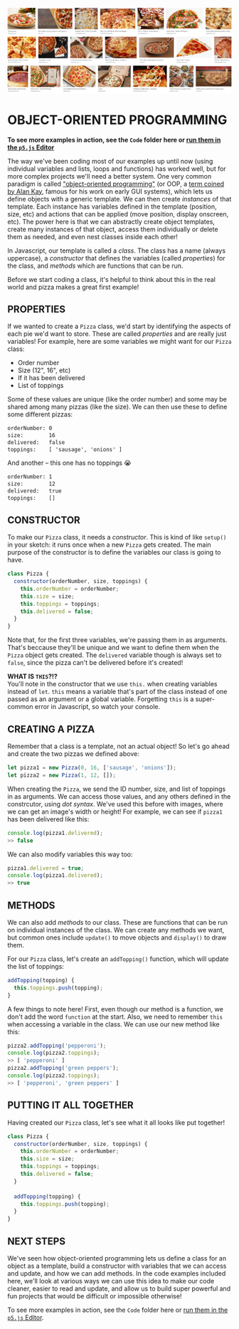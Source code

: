 ![An grid of images of pizza](https://raw.githubusercontent.com/jeffThompson/CreativeProgramming1/master/Week12_ObjectOrientedProgramming/Images/PizzaGrid.png)

# OBJECT-ORIENTED PROGRAMMING  
**To see more examples in action, see the `Code` folder here or [run them in the `p5.js` Editor](https://editor.p5js.org/jeffThompson/collections/BWqhLoCyE)**

The way we've been coding most of our examples up until now (using individual variables and lists, loops and functions) has worked well, but for more complex projects we'll need a better system. One very common paradigm is called ["object-oriented programming"](https://en.wikipedia.org/wiki/Object-oriented_programming) (or OOP, a [term coined by Alan Kay](https://softwareengineering.stackexchange.com/questions/142327/what-did-they-call-object-oriented-programming-before-alan-kay-invented-the-term), famous for his work on early GUI systems), which lets us define objects with a generic template. We can then create *instances* of that template. Each instance has variables defined in the template (position, size, etc) and actions that can be applied (move position, display onscreen, etc). The power here is that we can abstractly create object templates, create many instances of that object, access them individually or delete them as needed, and even nest classes inside each other!

In Javascript, our template is called a *class*. The class has a name (always uppercase), a *constructor* that defines the variables (called *properties*) for the class, and *methods* which are functions that can be run.

Before we start coding a class, it's helpful to think about this in the real world and pizza makes a great first example!


## PROPERTIES  
If we wanted to create a `Pizza` class, we'd start by identifying the aspects of each pie we'd want to store. These are called *properties* and are really just variables! For example, here are some variables we might want for our `Pizza` class:

* Order number  
* Size (12", 16", etc)  
* If it has been delivered  
* List of toppings  

Some of these values are unique (like the order number) and some may be shared among many pizzas (like the size). We can then use these to define some different pizzas:  

```
orderNumber: 0
size:        16
delivered:   false  
toppings:    [ 'sausage', 'onions' ]
```

And another – this one has no toppings 😭

```
orderNumber: 1
size:        12
delivered:   true  
toppings:    []
```  


## CONSTRUCTOR  
To make our `Pizza` class, it needs a *constructor*. This is kind of like `setup()` in your sketch: it runs once when a new `Pizza` gets created. The main purpose of the constructor is to define the variables our class is going to have.

```javascript
class Pizza {
  constructor(orderNumber, size, toppings) {
    this.orderNumber = orderNumber;
    this.size = size;
    this.toppings = toppings;
    this.delivered = false;
  }
}
```

Note that, for the first three variables, we're passing them in as arguments. That's beccause they'll be unique and we want to define them when the `Pizza` object gets created. The `delivered` variable though is always set to `false`, since the pizza can't be delivered before it's created!

**WHAT IS `THIS`?!?**  
You'll note in the constructor that we use `this.` when creating variables instead of `let`. `this` means a variable that's part of the class instead of one passed as an argument or a global variable. Forgetting `this` is a super-common error in Javascript, so watch your console.


## CREATING A PIZZA  
Remember that a class is a template, not an actual object! So let's go ahead and create the two pizzas we defined above:

```javascript
let pizza1 = new Pizza(0, 16, ['sausage', 'onions']);
let pizza2 = new Pizza(1, 12, []);

```

When creating the `Pizza`, we send the ID number, size, and list of toppings in as arguments. We can access those values, and any others defined in the constrcutor, using *dot syntax*. We've used this before with images, where we can get an image's width or height! For example, we can see if `pizza1` has been delivered like this:

```javascript
console.log(pizza1.delivered);
>> false
```

We can also modify variables this way too:

```javascript
pizza1.delivered = true;
console.log(pizza1.delivered);
>> true
```


## METHODS  
We can also add *methods* to our class. These are functions that can be run on individual instances of the class. We can create any methods we want, but common ones include `update()` to move objects and `display()` to draw them.

For our `Pizza` class, let's create an `addTopping()` function, which will update the list of toppings:

```javascript
addTopping(topping) {
  this.toppings.push(topping);
}
```

A few things to note here! First, even though our method is a function, we don't add the word `function` at the start. Also, we need to remember `this` when accessing a variable in the class. We can use our new method like this:

```javascript
pizza2.addTopping('pepperoni');
console.log(pizza2.toppings);
>> [ 'pepperoni' ]
pizza2.addTopping('green peppers');
console.log(pizza2.toppings);
>> [ 'pepperoni', 'green peppers' ]
```


## PUTTING IT ALL TOGETHER  
Having created our `Pizza` class, let's see what it all looks like put together!

```javascript
class Pizza {
  constructor(orderNumber, size, toppings) {
    this.orderNumber = orderNumber;
    this.size = size;
    this.toppings = toppings;
    this.delivered = false;
  }

  addTopping(topping) {
    this.toppings.push(topping);
  }
}
```


## NEXT STEPS  
We've seen how object-oriented programming lets us define a class for an object as a template, build a constructor with variables that we can access and update, and how we can add methods. In the code examples included here, we'll look at various ways we can use this idea to make our code cleaner, easier to read and update, and allow us to build super powerful and fun projects that would be difficult or impossible otherwise!

To see more examples in action, see the `Code` folder here or [run them in the `p5.js` Editor](https://editor.p5js.org/jeffThompson/collections/BWqhLoCyE).

